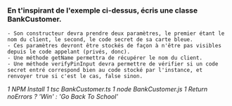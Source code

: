 ### En t'inspirant de l'exemple ci-dessus, écris une classe BankCustomer.

    - Son constructeur devra prendre deux paramètres, le premier étant le nom du client, le second, le code secret de sa carte bleue.
    - Ces paramètres devront être stockés de façon à n'être pas visibles depuis le code appelant (privés, donc).
    - Une méthode getName permettra de récupérer le nom du client.
    - Une méthode verifyPinInput devra permettre de vérifier si un code secret entré correspond bien au code stocké par l'instance, et renvoyer true si c'est le cas, false sinon.

<i>
    1 NPM Install
    1 tsc BankCustomer.ts
    1 node BankCustomer.js
    1 Return noErrors ? 'Win' : 'Go Back To School'
</i>